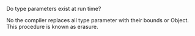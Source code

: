 Do type parameters exist at run time?

No the compiler replaces all type parameter with their bounds or Object. This procedure is known as erasure.
